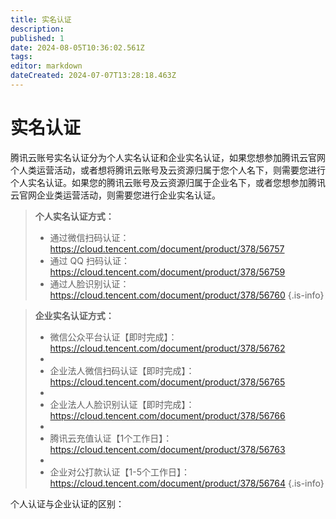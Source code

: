 ```yaml
---
title: 实名认证
description: 
published: 1
date: 2024-08-05T10:36:02.561Z
tags: 
editor: markdown
dateCreated: 2024-07-07T13:28:18.463Z
---
```


# 实名认证
腾讯云账号实名认证分为个人实名认证和企业实名认证，如果您想参加腾讯云官网个人类运营活动，或者想将腾讯云账号及云资源归属于您个人名下，则需要您进行个人实名认证。如果您的腾讯云账号及云资源归属于企业名下，或者您想参加腾讯云官网企业类运营活动，则需要您进行企业实名认证。

> **个人实名认证方式：**
> - 通过微信扫码认证：https://cloud.tencent.com/document/product/378/56757
> - 通过 QQ 扫码认证：https://cloud.tencent.com/document/product/378/56759
> - 通过人脸识别认证：https://cloud.tencent.com/document/product/378/56760
> {.is-info}
> 




> 
> **企业实名认证方式：**
> 
> - 微信公众平台认证【即时完成】：https://cloud.tencent.com/document/product/378/56762
> - 
> - 企业法人微信扫码认证【即时完成】：https://cloud.tencent.com/document/product/378/56765
> - 
> - 企业法人人脸识别认证【即时完成】：https://cloud.tencent.com/document/product/378/56766
> - 
> - 腾讯云充值认证【1个工作日】：https://cloud.tencent.com/document/product/378/56763
> - 
> - 企业对公打款认证【1-5个工作日】：https://cloud.tencent.com/document/product/378/56764
{.is-info}

个人认证与企业认证的区别：
